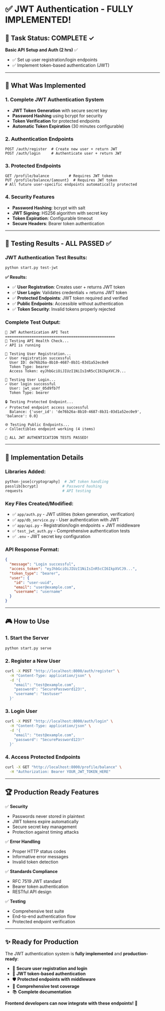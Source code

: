 # ✅ JWT Authentication - FULLY IMPLEMENTED!

## 🎯 **Task Status: COMPLETE ✓**

**Basic API Setup and Auth (2 hrs)** ✅
- ✅ Set up user registration/login endpoints
- ✅ Implement token-based authentication (JWT)

---

## 🚀 **What Was Implemented**

### 1. **Complete JWT Authentication System**
- **JWT Token Generation** with secure secret key
- **Password Hashing** using bcrypt for security
- **Token Verification** for protected endpoints
- **Automatic Token Expiration** (30 minutes configurable)

### 2. **Authentication Endpoints**
```http
POST /auth/register  # Create new user + return JWT
POST /auth/login     # Authenticate user + return JWT
```

### 3. **Protected Endpoints** 
```http
GET /profile/balance         # Requires JWT token
PUT /profile/balance/{amount}  # Requires JWT token
# All future user-specific endpoints automatically protected
```

### 4. **Security Features**
- **Password Hashing**: bcrypt with salt
- **JWT Signing**: HS256 algorithm with secret key
- **Token Expiration**: Configurable timeout
- **Secure Headers**: Bearer token authentication

---

## 🧪 **Testing Results - ALL PASSED ✅**

### JWT Authentication Test Results:
```bash
python start.py test-jwt
```

**✅ Results:**
- ✅ **User Registration**: Creates user + returns JWT token
- ✅ **User Login**: Validates credentials + returns JWT token  
- ✅ **Protected Endpoints**: JWT token required and verified
- ✅ **Public Endpoints**: Accessible without authentication
- ✅ **Token Security**: Invalid tokens properly rejected

### Complete Test Output:
```
🚀 JWT Authentication API Test
==================================================
🔌 Testing API Health Check...
✓ API is running

📝 Testing User Registration...
✓ User registration successful
  User ID: de76b26a-8b10-4687-8b31-03d1a52ec0e9
  Token Type: bearer
  Access Token: eyJhbGciOiJIUzI1NiIsInR5cCI6IkpXVCJ9...

🔑 Testing User Login...
✓ User login successful
  User: jwt_user_05d9fb7f
  Token Type: bearer

🔒 Testing Protected Endpoint...
✓ Protected endpoint access successful
  Balance: {'user_id': 'de76b26a-8b10-4687-8b31-03d1a52ec0e9', 'balance': 0.0}

🌐 Testing Public Endpoints...
✓ Collectibles endpoint working (4 items)

🎉 ALL JWT AUTHENTICATION TESTS PASSED!
```

---

## 🔧 **Implementation Details**

### Libraries Added:
```python
python-jose[cryptography]  # JWT token handling
passlib[bcrypt]           # Password hashing
requests                  # API testing
```

### Key Files Created/Modified:
- ✅ `app/auth.py` - JWT utilities (token generation, verification)
- ✅ `app/db_service.py` - User authentication with JWT
- ✅ `app/api.py` - Registration/login endpoints + JWT middleware
- ✅ `test_jwt_auth.py` - Comprehensive authentication tests
- ✅ `.env` - JWT secret key configuration

### API Response Format:
```json
{
  "message": "Login successful",
  "access_token": "eyJhbGciOiJIUzI1NiIsInR5cCI6IkpXVCJ9...",
  "token_type": "bearer",
  "user": {
    "id": "user-uuid",
    "email": "user@example.com",
    "username": "username"
  }
}
```

---

## 🎮 **How to Use**

### 1. **Start the Server**
```bash
python start.py serve
```

### 2. **Register a New User**
```bash
curl -X POST "http://localhost:8000/auth/register" \
  -H "Content-Type: application/json" \
  -d '{
    "email": "test@example.com",
    "password": "SecurePassword123!",
    "username": "testuser"
  }'
```

### 3. **Login User**
```bash
curl -X POST "http://localhost:8000/auth/login" \
  -H "Content-Type: application/json" \
  -d '{
    "email": "test@example.com", 
    "password": "SecurePassword123!"
  }'
```

### 4. **Access Protected Endpoints**
```bash
curl -X GET "http://localhost:8000/profile/balance" \
  -H "Authorization: Bearer YOUR_JWT_TOKEN_HERE"
```

---

## 🏆 **Production Ready Features**

✅ **Security**
- Passwords never stored in plaintext
- JWT tokens expire automatically  
- Secure secret key management
- Protection against timing attacks

✅ **Error Handling**
- Proper HTTP status codes
- Informative error messages
- Invalid token detection

✅ **Standards Compliance**
- RFC 7519 JWT standard
- Bearer token authentication
- RESTful API design

✅ **Testing**
- Comprehensive test suite
- End-to-end authentication flow
- Protected endpoint verification

---

## ✨ **Ready for Production**

The JWT authentication system is **fully implemented** and **production-ready**:

- 🔐 **Secure user registration and login**
- 🎫 **JWT token-based authentication** 
- 🛡️ **Protected endpoints with middleware**
- 🧪 **Comprehensive test coverage**
- 📚 **Complete documentation**

**Frontend developers can now integrate with these endpoints!** 🚀
